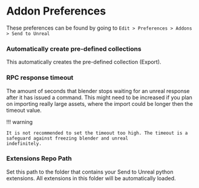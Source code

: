 # Addon Preferences
These preferences can be found by going to `Edit > Preferences > Addons > Send to Unreal`

### Automatically create pre-defined collections
This automatically creates the pre-defined collection (Export).


### RPC response timeout
The amount of seconds that blender stops waiting for an unreal response after it has issued a command. This might
need to be increased if you plan on importing really large assets, where the import could be longer then the
timeout value.

!!! warning

    It is not recommended to set the timeout too high. The timeout is a safeguard against freezing blender and unreal
    indefinitely.

### Extensions Repo Path
Set this path to the folder that contains your Send to Unreal python extensions. All extensions in this folder
will be automatically loaded.
